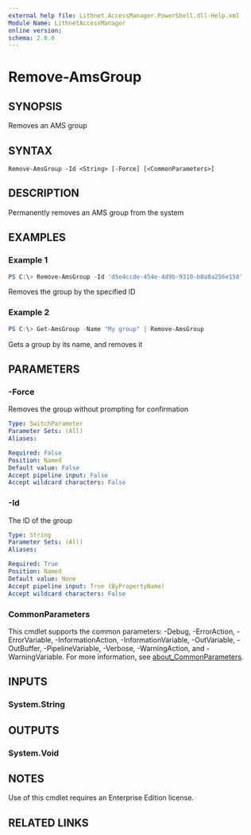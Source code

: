 ```yaml
---
external help file: Lithnet.AccessManager.PowerShell.dll-Help.xml
Module Name: LithnetAccessManager
online version:
schema: 2.0.0
---
```


# Remove-AmsGroup

## SYNOPSIS
Removes an AMS group

## SYNTAX

```
Remove-AmsGroup -Id <String> [-Force] [<CommonParameters>]
```

## DESCRIPTION
Permanently removes an AMS group from the system

## EXAMPLES

### Example 1
```powershell
PS C:\> Remove-AmsGroup -Id 'd5e4ccde-454e-4d9b-9310-b0a8a256e150'
```

Removes the group by the specified ID

### Example 2
```powershell
PS C:\> Get-AmsGroup -Name "My group" | Remove-AmsGroup
```

Gets a group by its name, and removes it

## PARAMETERS

### -Force
Removes the group without prompting for confirmation

```yaml
Type: SwitchParameter
Parameter Sets: (All)
Aliases:

Required: False
Position: Named
Default value: False
Accept pipeline input: False
Accept wildcard characters: False
```

### -Id
The ID of the group

```yaml
Type: String
Parameter Sets: (All)
Aliases:

Required: True
Position: Named
Default value: None
Accept pipeline input: True (ByPropertyName)
Accept wildcard characters: False
```

### CommonParameters
This cmdlet supports the common parameters: -Debug, -ErrorAction, -ErrorVariable, -InformationAction, -InformationVariable, -OutVariable, -OutBuffer, -PipelineVariable, -Verbose, -WarningAction, and -WarningVariable. For more information, see [about_CommonParameters](http://go.microsoft.com/fwlink/?LinkID=113216).

## INPUTS

### System.String
## OUTPUTS

### System.Void
## NOTES
Use of this cmdlet requires an Enterprise Edition license.

## RELATED LINKS
